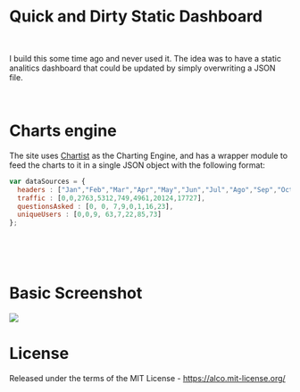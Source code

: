 Quick and Dirty Static Dashboard
================================

 

I build this some time ago and never used it. The idea was to have a static
analitics dashboard that could be updated by simply overwriting a JSON file.

 

Charts engine
=============

The site uses [Chartist](https://gionkunz.github.io/chartist-js/) as the Charting Engine, and has a wrapper module to feed the charts to it in a single JSON object with the following format:

```javascript
var dataSources = {
  headers : ["Jan","Feb","Mar","Apr","May","Jun","Jul","Ago","Sep","Oct","Nov","Dec"],
  traffic : [0,0,2763,5312,749,4961,20124,17727],
  questionsAsked : [0, 0, 7,9,0,1,16,23],
  uniqueUsers : [0,0,9, 63,7,22,85,73]
};
```
 

 

Basic Screenshot
================

![](http://drops.ricardoalcocer.com/contentful_drops/Screen%20Shot%202017-04-24%20at%2012.37.23%20PM.png)

License
=======

Released under the terms of the MIT License - https://alco.mit-license.org/

